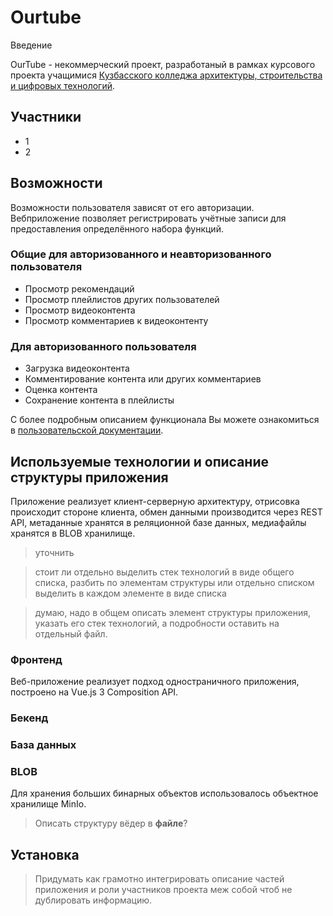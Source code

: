 # Ourtube

Введение

OurTube - некоммерческий проект, разработаный в рамках курсового проекта учащимися [Кузбасского колледжа архитектуры, строительства и цифровых технологий](https://kasict.ru).

## Участники
* 1
* 2 

## Возможности
Возможности пользователя зависят от его авторизации. Вебприложение позволяет регистрировать учётные записи для предоставления определённого набора функций.

### Общие для авторизованного и неавторизованного пользователя
* Просмотр рекомендаций
* Просмотр плейлистов других пользователей
* Просмотр видеоконтента
* Просмотр комментариев к видеоконтенту

### Для авторизованного пользователя
* Загрузка видеоконтента
* Комментирование контента или других комментариев
* Оценка контента
* Сохранение контента в плейлисты

С более подробным описанием функционала Вы можете ознакомиться в [пользовательской документации]().

## Используемые технологии и описание структуры приложения
Приложение реализует клиент-серверную архитектуру, отрисовка происходит стороне клиента, обмен данными производится через REST API, метаданные хранятся в реляционной базе данных, медиафайлы хранятся в BLOB хранилище.

> уточнить

> стоит ли отдельно выделить стек технологий в виде общего списка, разбить по элементам структуры или отдельно списком выделить в каждом элементе в виде списка

> думаю, надо в общем описать элемент структуры приложения, указать его стек технологий, а подробности оставить на отдельный файл. 

### Фронтенд
Веб-приложение реализует подход одностраничного приложения, построено на Vue.js 3 Composition API.

### Бекенд

### База данных

### BLOB
Для хранения больших бинарных объектов использовалось объектное хранилище MinIo.
>Описать структуру вёдер в **файле**?


## Установка



> Придумать как грамотно интегрировать описание частей приложения и роли участников проекта меж собой чтоб не дублировать информацию.